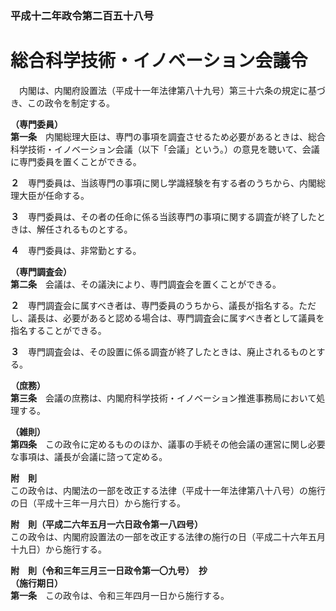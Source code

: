 ### 平成十二年政令第二百五十八号  
# 総合科学技術・イノベーション会議令  
　内閣は、内閣府設置法（平成十一年法律第八十九号）第三十六条の規定に基づき、この政令を制定する。  
  
**（専門委員）**  
**第一条**　内閣総理大臣は、専門の事項を調査させるため必要があるときは、総合科学技術・イノベーション会議（以下「会議」という。）の意見を聴いて、会議に専門委員を置くことができる。  
  
**２**　専門委員は、当該専門の事項に関し学識経験を有する者のうちから、内閣総理大臣が任命する。  
  
**３**　専門委員は、その者の任命に係る当該専門の事項に関する調査が終了したときは、解任されるものとする。  
  
**４**　専門委員は、非常勤とする。  
  
**（専門調査会）**  
**第二条**　会議は、その議決により、専門調査会を置くことができる。  
  
**２**　専門調査会に属すべき者は、専門委員のうちから、議長が指名する。ただし、議長は、必要があると認める場合は、専門調査会に属すべき者として議員を指名することができる。  
  
**３**　専門調査会は、その設置に係る調査が終了したときは、廃止されるものとする。  
  
**（庶務）**  
**第三条**　会議の庶務は、内閣府科学技術・イノベーション推進事務局において処理する。  
  
**（雑則）**  
**第四条**　この政令に定めるもののほか、議事の手続その他会議の運営に関し必要な事項は、議長が会議に諮って定める。  
  
**附　則**  
この政令は、内閣法の一部を改正する法律（平成十一年法律第八十八号）の施行の日（平成十三年一月六日）から施行する。  
  
**附　則（平成二六年五月一六日政令第一八四号）**  
この政令は、内閣府設置法の一部を改正する法律の施行の日（平成二十六年五月十九日）から施行する。  
  
**附　則（令和三年三月三一日政令第一〇九号）　抄**  
**（施行期日）**  
**第一条**　この政令は、令和三年四月一日から施行する。  
  
